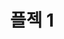 ---
layout: project
title: "플젝 1"
description: "Description of Project #1"
header-img: "img/home-bg.jpg"
category: project1
---